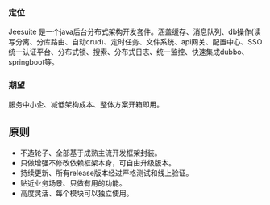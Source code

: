 ### 定位

Jeesuite 是一个java后台分布式架构开发套件。涵盖缓存、消息队列、db操作\(读写分离、分库路由、自动crud\)、定时任务、文件系统、api网关、配置中心、SSO统一认证平台、分布式锁、搜索、分布式日志、统一监控、快速集成dubbo、springboot等。

### 期望

服务中小企、减低架构成本、整体方案开箱即用。

## 原则

* 不造轮子、全部基于成熟主流开发框架封装。
* 只做增强不修改依赖框架本身，可自由升级版本。
* 持续更新、所有release版本经过严格测试和线上验证。
* 贴近业务场景、只做有用的功能。
* 高度灵活、每个模块可以独立使用。




